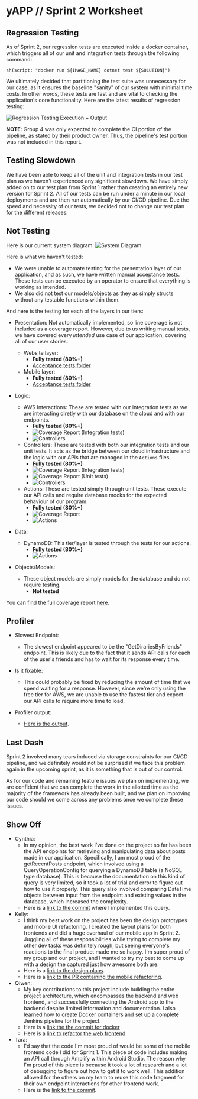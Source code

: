 # yAPP // Sprint 2 Worksheet

## Regression Testing

As of Sprint 2, our regression tests are executed inside a docker container, which triggers all of our unit and integration tests through the following command:

`sh(script: "docker run ${IMAGE_NAME} dotnet test ${SOLUTION}")`

We ultimately decided that partitioning the test suite was unnecessary for our case, as it ensures the baseline "sanity" of our system with minimal time costs. In other words, these tests are fast and are vital to checking the application's core functionality. Here are the latest results of regression testing:

![Regression Testing Execution + Output](./Images/image.png)

**NOTE**: Group 4 was only expected to complete the CI portion of the pipeline, as stated by their product owner. Thus, the pipeline's test portion was not included in this report. 

## Testing Slowdown
We have been able to keep all of the unit and integration tests in our test plan as we haven't experienced any significant slowdown. We have simply added on to our test plan from Sprint 1 rather than creating an entirely new version for Sprint 2. All of our tests can be run under a minute in our local deployments and are then run automatically by our CI/CD pipeline. Due the speed and necessity of our tests, we decided not to change our test plan for the different releases.

## Not Testing
Here is our current system diagram:
![System Diagram](./Images/architectureDiagram.png)

Here is what we haven't tested:
* We were unable to automate testing for the presentation layer of our application, and as such, we have written manual acceptance tests. These tests can be executed by an operator to ensure that everything is working as intended.
* We also did not test our models/objects as they as simply structs without any testable functions within them.

And here is the testing for each of the layers in our tiers:
- Presentation:
    Not automatically implemented, so line coverage is not included as a coverage report. However, due to us writing manual tests, we have covered every *intended* use case of our application, covering all of our user stories.
    * Website layer: 
        - **Fully tested (80%+)**
        - [Acceptance tests folder](../Acceptance%20Tests/)
    * Mobile layer: 
        - **Fully tested (80%+)**
        - [Acceptance tests folder](../Acceptance%20Tests/)

- Logic:
    * AWS Interactions: These are tested with our integration tests as we are interacting diretly with our database on the cloud and with our endpoints. 
        - **Fully tested (80%+)** 
        - ![Coverage Report (Integration tests)](./Images/IntegrationTests.png)
        - ![Controllers](./Images/Controllers.png)
    * Controllers: These are tested with both our integration tests and our unit tests. It acts as the bridge between our cloud infrastructure and the logic with our APIs that are managed in the `Actions` files. 
        - **Fully tested (80%+)**
        - ![Coverage Report (Integration tests)](./Images/IntegrationTests.png)
        - ![Coverage Report (Unit tests)](./Images/UnitTests.png)
        - ![Controllers](./Images/Controllers.png)
    * Actions: These are tested simply through unit tests. These execute our API calls and require database mocks for the expected behaviour of our program.
        - **Fully tested (80%+)**
        - ![Coverage Report](./Images/UnitTests.png)
        - ![Actions](./Images/Actions.png)

- Data:
    * DynamoDB: This tier/layer is tested through the tests for our actions.
        - **Fully tested (80%+)**
        - ![Actions](./Images/Actions.png)

- Objects/Models:
    * These object models are simply models for the database and do not require testing.
        - **Not tested**

You can find the full coverage report [here](./Reports/CoverageReport.json).

## Profiler
- Slowest Endpoint:
    - The slowest endpoint appeared to be the "GetDirariesByFriends" endpoint. This is likely due to the fact that it sends API calls for each of the user's friends and has to wait for its response every time. 

- Is it fixable:
    - This could probably be fixed by reducing the amount of time that we spend waiting for a response. However, since we're only using the free tier for AWS, we are unable to use the fastest tier and expect our API calls to require more time to load.

- Profiler output:
    - [Here is the output](./Reports/yAppLambda%20-%20[2024-11-03%2014-57-17].dtt).

## Last Dash
Sprint 2 involved many tears induced via storage constraints for our CI/CD pipeline, and we definitely would not be surprised if we face this problem again in the upcoming sprint, as it is something that is out of our control.

As for our code and remaining feature issues we plan on implementing, we are confident that we can complete the work in the allotted time as the majority of the framework has already been built, and we plan on improving our code should we come across any problems once we complete these issues.

## Show Off
- Cynthia:
    - In my opinion, the best work I've done on the project so far has been the API endpoints for retrieving and manipulating data about posts made in our application. Specifically, I am most proud of the getRecentPosts endpoint, which involved using a QueryOperationConfig for querying a DynamoDB table (a NoSQL type database). This is because the documentation on this kind of query is very limited, so it took a lot of trial and error to figure out how to use it properly. This query also involved comparing DateTime objects between input from the endpoint and existing values in the database, which increased the complexity.
    - Here is a [link to the commit](https://github.com/KageSilver/yAPP/pull/104/commits/00d0682d499bf29ce54590b0974365e977786bf4) where I implemented this query.
- Kelly:
    - I think my best work on the project has been the design prototypes and mobile UI refactoring. I created the layout plans for both frontends and did a huge overhaul of our mobile app in Sprint 2. Juggling all of these responsibilities while trying to complete my other dev tasks was definitely rough, but seeing everyone's reactions to the final product made me so happy. I'm super proud of my group and our project, and I wanted to try my best to come up with a design the captured just how awesome both are.
    - Here is a [link to the  design plans](https://www.figma.com/design/PH7j5a65cGKczLGycxOng0/yAPP?node-id=1-5756&t=xX75vDgmpQ9P0uug-1).
    - Here is a [link to the PR containing the mobile refactoring](https://github.com/KageSilver/yAPP/pull/254).
- Qiwen:
    - My key contributions to this project include building the entire project architecture, which encompasses the backend and web frontend, and successfully connecting the Android app to the backend despite limited information and documentation. I also learned how to create Docker containers and set up a complete Jenkins pipeline for the project.
    - Here is a [link the the commit for docker](https://github.com/KageSilver/yAPP/pull/272/commits)
    - Here is a [link to refactor the web frontend](https://github.com/KageSilver/yAPP/pull/246/commits)
- Tara:
    - I'd say that the code I'm most proud of would be some of the mobile frontend code I did for Sprint 1. This piece of code includes making an API call through Amplify within Android Studio. The reason why I'm proud of this piece is because it took a lot of research and a lot of debugging to figure out how to get it to work well. This addition allowed for the others on my team to reuse this code fragment for their own endpoint interactions for other frontend work.
    - Here is the [link to the commit](https://github.com/KageSilver/yAPP/commit/e56907e2eb8d5947cdef8dc9e143b5a36744095b).

